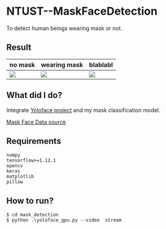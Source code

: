 # NTUST--MaskFaceDetection
To detect human beings wearing mask or not. 

## Result
| no mask | wearing mask | blablabl|
| -------- | -------- | --- |
|  ![](https://i.imgur.com/MwvkHV5.jpg) | ![](https://i.imgur.com/qRPOp6o.jpg)| ![](https://i.imgur.com/tRR7TnD.jpg)|

## What did I do?
Integrate [Yoloface project](https://github.com/sthanhng/yoloface) and my mask classification model.

[Mask Face Data source](https://www.kaggle.com/andrewmvd/face-mask-detection)

## Requirements
```
numpy
tensorflow>=1.12.1
opencv
keras
matplotlib
pillow
```

## How to run?
```
$ cd mask_detection
$ python .\yoloface_gpu.py --video  stream
```

